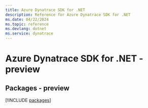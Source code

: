 ```yaml
---
title: Azure Dynatrace SDK for .NET
description: Reference for Azure Dynatrace SDK for .NET
ms.date: 04/22/2024
ms.topic: reference
ms.devlang: dotnet
ms.service: dynatrace
---
```

# Azure Dynatrace SDK for .NET - preview
## Packages - preview
[!INCLUDE [packages](dynatrace-index.md)]